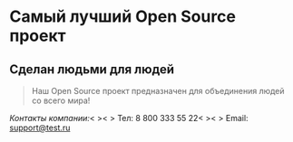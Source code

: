 # Самый лучший Open Source проект

## Сделан людьми для людей

> Наш Open Source проект предназначен для объединения людей со всего мира!

_Контакты компании:_< >< >
Тел: 8 800 333 55 22< >< >
Email: support@test.ru
